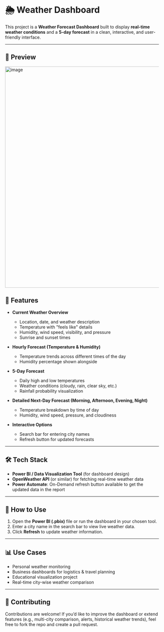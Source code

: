 # 🌦️ Weather Dashboard  

This project is a **Weather Forecast Dashboard** built to display **real-time weather conditions** and a **5-day forecast** in a clean, interactive, and user-friendly interface.  

---


## 📸 Preview  

<img width="1322" height="723" alt="image" src="https://github.com/user-attachments/assets/bedd376e-b3fa-4b9d-98cb-9e4f7b685317" />

## 📌 Features  

- **Current Weather Overview**  
  - Location, date, and weather description  
  - Temperature with "feels like" details  
  - Humidity, wind speed, visibility, and pressure  
  - Sunrise and sunset times  

- **Hourly Forecast (Temperature & Humidity)**  
  - Temperature trends across different times of the day  
  - Humidity percentage shown alongside  

- **5-Day Forecast**  
  - Daily high and low temperatures  
  - Weather conditions (cloudy, rain, clear sky, etc.)  
  - Rainfall probability visualization  

- **Detailed Next-Day Forecast (Morning, Afternoon, Evening, Night)**  
  - Temperature breakdown by time of day  
  - Humidity, wind speed, pressure, and cloudiness  

- **Interactive Options**  
  - Search bar for entering city names  
  - Refresh button for updated forecasts  

---

## 🛠️ Tech Stack  

- **Power BI / Data Visualization Tool** (for dashboard design)  
- **OpenWeather API** (or similar) for fetching real-time weather data  
- **Power Automate**: On-Demand refresh button available to get the updated data in the report 

---

## 🚀 How to Use  
1. Open the **Power BI (.pbix)** file or run the dashboard in your chosen tool.  
2. Enter a city name in the search bar to view live weather data.  
3. Click **Refresh** to update weather information.  

---

## 📊 Use Cases  

- Personal weather monitoring  
- Business dashboards for logistics & travel planning  
- Educational visualization project  
- Real-time city-wise weather comparison  

---

## 🤝 Contributing  

Contributions are welcome! If you’d like to improve the dashboard or extend features (e.g., multi-city comparison, alerts, historical weather trends), feel free to fork the repo and create a pull request.  
